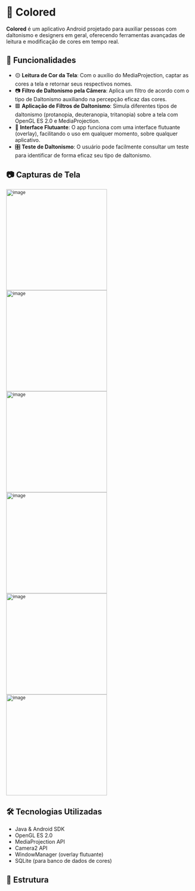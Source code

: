 
# 🎨 Colored

**Colored** é um aplicativo Android projetado para auxiliar pessoas com daltonismo e designers em geral, oferecendo ferramentas avançadas de leitura e modificação de cores em tempo real.

## 📱 Funcionalidades

- 🟡 **Leitura de Cor da Tela**: Com o auxílio do MediaProjection, captar as cores a tela e retornar seus respectivos nomes.
- 📷 **Filtro de Daltonismo pela Câmera**: Aplica um filtro de acordo com o tipo de Daltonismo auxiliando na percepção eficaz das cores.
- 🟩 **Aplicação de Filtros de Daltonismo**: Simula diferentes tipos de daltonismo (protanopia, deuteranopia, tritanopia) sobre a tela com OpenGL ES 2.0 e MediaProjection.
- 🧰 **Interface Flutuante**: O app funciona com uma interface flutuante (overlay), facilitando o uso em qualquer momento, sobre qualquer aplicativo.
- 🎛️ **Teste de Daltonismo**: O usuário pode facilmente consultar um teste para identificar de forma eficaz seu tipo de daltonismo.

## 📷 Capturas de Tela

<sub>
<img width="270" alt="image" src="https://github.com/user-attachments/assets/b42fea83-0607-479f-b6b6-0ddb1022fe83" />
<img width="270" alt="image" src="https://github.com/user-attachments/assets/20702f87-e440-4f7b-863f-94cdcffe7572" />
<img width="270" alt="image" src="https://github.com/user-attachments/assets/0822137d-462a-43b8-8686-ec302fe8c313" />
<img width="270" alt="image" src="https://github.com/user-attachments/assets/1c6f33ee-8e57-4c8a-8e50-049ef10f479c" />
<img width="270" alt="image" src="https://github.com/user-attachments/assets/9ea1c335-bdc6-4a72-a960-4993e3003aeb" />
<img width="270" alt="image" src="https://github.com/user-attachments/assets/413e957c-f2e4-425c-a981-be3b653eb654" />

</sub>


## 🛠️ Tecnologias Utilizadas

- Java & Android SDK
- OpenGL ES 2.0
- MediaProjection API
- Camera2 API
- WindowManager (overlay flutuante)
- SQLite (para banco de dados de cores)

## 📂 Estrutura

